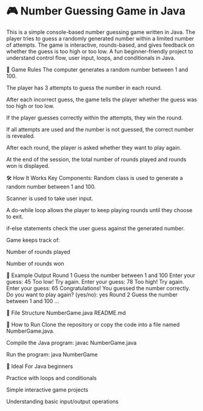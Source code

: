 # 🎮 Number Guessing Game in Java
This is a simple console-based number guessing game written in Java. The player tries to guess a randomly generated number within a limited number of attempts. The game is interactive, rounds-based, and gives feedback on whether the guess is too high or too low. A fun beginner-friendly project to understand control flow, user input, loops, and conditionals in Java.

🧠 Game Rules
The computer generates a random number between 1 and 100.

The player has 3 attempts to guess the number in each round.

After each incorrect guess, the game tells the player whether the guess was too high or too low.

If the player guesses correctly within the attempts, they win the round.

If all attempts are used and the number is not guessed, the correct number is revealed.

After each round, the player is asked whether they want to play again.

At the end of the session, the total number of rounds played and rounds won is displayed.

🛠️ How It Works
Key Components:
Random class is used to generate a random number between 1 and 100.

Scanner is used to take user input.

A do-while loop allows the player to keep playing rounds until they choose to exit.

if-else statements check the user guess against the generated number.

Game keeps track of:

Number of rounds played

Number of rounds won

📌 Example Output
Round 1
Guess the number between 1 and 100
Enter your guess: 45
Too low! Try again.
Enter your guess: 78
Too high! Try again.
Enter your guess: 65
Congratulations! You guessed the number correctly.
Do you want to play again? (yes/no): yes
Round 2
Guess the number between 1 and 100
...


📁 File Structure
NumberGame.java
README.md

🚀 How to Run
Clone the repository or copy the code into a file named NumberGame.java.

Compile the Java program:
javac NumberGame.java


Run the program:
java NumberGame


👶 Ideal For
Java beginners

Practice with loops and conditionals

Simple interactive game projects

Understanding basic input/output operations


